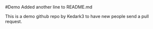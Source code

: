 #Demo
Added another line to README.md

This is a demo github repo by Kedark3 to have new people send a pull request.
